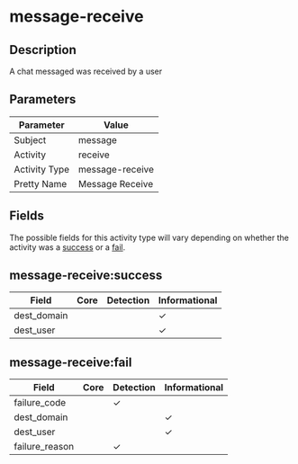 message-receive
===============

Description
-----------
A chat messaged was received by a user

Parameters
----------
| Parameter     | Value           |
| ------------- | --------------- |
| Subject       | message         |
| Activity      | receive         |
| Activity Type | message-receive |
| Pretty Name   | Message Receive |


Fields
------

The possible fields for this activity type will vary depending on whether the activity was a [success](#message-receivesuccess) or a [fail](#message-receivefail).


message-receive:success
-----------------------

| Field       | Core | Detection | Informational |
| ----------- | ---- | --------- | ------------- |
| dest_domain |      |           | &#10003;      |
| dest_user   |      |           | &#10003;      |

message-receive:fail
--------------------

| Field          | Core | Detection | Informational |
| -------------- | ---- | --------- | ------------- |
| failure_code   |      | &#10003;  |               |
| dest_domain    |      |           | &#10003;      |
| dest_user      |      |           | &#10003;      |
| failure_reason |      | &#10003;  |               |